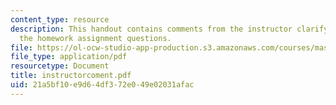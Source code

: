 ```yaml
---
content_type: resource
description: This handout contains comments from the instructor clarifying and elaborating
  the homework assignment questions.
file: https://ol-ocw-studio-app-production.s3.amazonaws.com/courses/mas-961-seminar-on-deep-engagement-fall-2004/21a5bf10e9d64df372e049e02031afac_instructorcoment.pdf
file_type: application/pdf
resourcetype: Document
title: instructorcoment.pdf
uid: 21a5bf10-e9d6-4df3-72e0-49e02031afac
---
```

